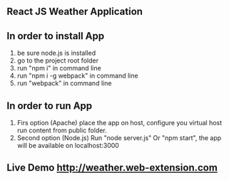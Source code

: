 React JS Weather Application
-------------------

In order to install App
--------------------------------------
1. be sure node.js is installed
2. go to the project root folder 
3. run "npm i" in command line
4. run "npm i -g webpack" in command line
5. run "webpack" in command line


In order to run App
--------------------------------------
1. Firs option (Apache) place the app on host, configure you virtual host
run content from public folder.
2. Second option (Node.js) Run "node server.js" Or "npm start", the app will be available on localhost:3000

Live Demo
http://weather.web-extension.com
--------------------------------------

